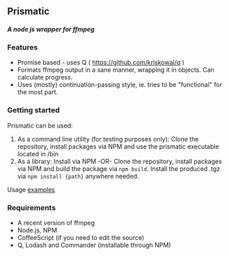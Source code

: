 ## Prismatic
#### *A node js wrapper for ffmpeg*

### Features
- Promise based - uses Q ( https://github.com/kriskowal/q )
- Formats ffmpeg output in a sane manner, wrapping it in objects. Can calculate progress.
- Uses (mostly) continuation-passing style, ie. tries to be "functional" for the most part.

### Getting started
Prismatic can be used:

1. As a command line utility (for testing purposes only): Clone the repository, install packages via NPM and use the prismatic executable located in /bin
2. As a library: Install via NPM -OR- Clone the repository, install packages via NPM and build the package via `npm build`. Install the produced .tgz via `npm install {path}` anywhere needed.

Usage [examples](https://github.com/DBozhinovski/prismatic/wiki/examples)

### Requirements
* A recent version of ffmpeg
* Node.js, NPM
* CoffeeScript (if you need to edit the source)
* Q, Lodash and Commander (installable through NPM)

